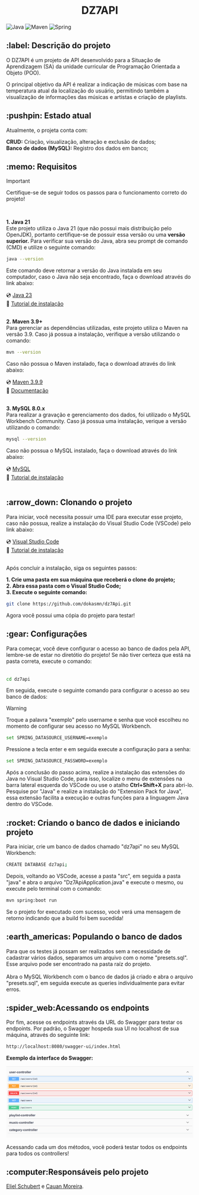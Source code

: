 <h1 align="center"> DZ7API </h1>

![Java](https://img.shields.io/badge/java-21%2B-orange)
![Maven](https://img.shields.io/badge/maven-3.9%2B-blue)
![Spring](https://img.shields.io/badge/spring--boot-3.3.4-brightgreen)

<h2>:label: Descrição do projeto</h2>

O DZ7API é um projeto de API desenvolvido para a Situação de Aprendizagem (SA) da unidade curricular de Programação Orientada a Objeto (POO).

O principal objetivo da API é realizar a indicação de músicas com base na temperatura atual da localização do usuário, permitindo também a visualização de informações das músicas e artistas e criação de playlists.

<h2>:pushpin: Estado atual</h2>

Atualmente, o projeta conta com:

**CRUD:** Criação, visualização, alteração e exclusão de dados;<br>
**Banco de dados (MySQL):** Registro dos dados em banco; 

<h2>:memo: Requisitos</h2>

> [!IMPORTANT]
> Certifique-se de seguir todos os passos para o funcionamento correto do projeto!
<br>

**1. Java 21** <br>
Este projeto utiliza o Java 21 (que não possui mais distribuição pelo OpenJDK), portanto certifique-se de possuir essa versão ou uma **versão superior.**
Para verificar sua versão do Java, abra seu prompt de comando (CMD) e utilize o seguinte comando:

```bash
java --version
```

Este comando deve retornar a versão do Java instalada em seu computador, caso o Java não seja encontrado, faça o download através do link abaixo:

:cd: [Java 23](https://jdk.java.net/23/) <br>
:memo: [Tutorial de instalação](https://www.devmedia.com.br/instalacao-e-configuracao-do-pacote-java-jdk/23749)<br><br>

**2. Maven 3.9+**<br>
Para gerenciar as dependências utilizadas, este projeto utiliza o Maven na versão 3.9. Caso já possua a instalação, verifique a versão utilizando o comando:

```bash
mvn --version
```

Caso não possua o Maven instalado, faça o download através do link abaixo:

:cd: [Maven 3.9.9](https://maven.apache.org/download.cgi) <br>
:memo: [Documentação](https://maven.apache.org/install.html)<br><br>

**3. MySQL 8.0.x**<br>
Para realizar a gravação e gerenciamento dos dados, foi utilizado o MySQL Workbench Community. Caso já possua uma instalação, verique a versão utilizando o comando:

```bash
mysql --version
```

Caso não possua o MySQL instalado, faça o download através do link abaixo:

:cd: [MySQL](https://www.mysql.com/downloads/)<br>
:memo: [Tutorial de instalação](https://www.alura.com.br/artigos/mysql-do-download-e-instalacao-ate-sua-primeira-tabela)<br><br>

<h2>:arrow_down: Clonando o projeto</h2>

Para iniciar, você necessita possuir uma IDE para executar esse projeto, caso não possua, realize a instalação do Visual Studio Code (VSCode) pelo link abaixo:

:cd: [Visual Studio Code](https://code.visualstudio.com/Download)<br>
:memo: [Tutorial de instalação](https://www.devmedia.com.br/guia-completo-do-visual-studio-code/43827)<br><br>

Após concluir a instalação, siga os seguintes passos:

**1. Crie uma pasta em sua máquina que receberá o clone do projeto;**<br>
**2. Abra essa pasta com o Visual Studio Code;**<br>
**3. Execute o seguinte comando:**<br>

```bash
git clone https://github.com/dokasmn/dz7Api.git
```

Agora você possui uma cópia do projeto para testar! <br>

<h2>:gear: Configurações</h2>
Para começar, você deve configurar o acesso ao banco de dados pela API, lembre-se de estar no diretótio do projeto! Se não tiver certeza que está na pasta correta, execute o comando:
<br><br>

```bash
cd dz7api
```

Em seguida, execute o seguinte comando para configurar o acesso ao seu banco de dados:<BR>

>[!WARNING]
>Troque a palavra "exemplo" pelo username e senha que você escolheu no momento de configurar seu acesso no MySQL Workbench.

```bash
set SPRING_DATASOURCE_USERNAME=exemplo
```

Pressione a tecla enter e em seguida execute a configuração para a senha:

```bash
set SPRING_DATASOURCE_PASSWORD=exemplo
```

Após a conclusão do passo acima, realize a instalação das extensões do Java no Visual Studio Code, para isso, localize o menu de extensões na barra lateral esquerda do VSCode ou use o atalho **Ctrl+Shift+X** para abri-lo.
Pesquise por "Java" e realize a instalação do "Extension Pack for Java", essa extensão facilita a execução e outras funções para a linguagem Java dentro do VSCode.

<h2>:rocket: Criando o banco de dados e iniciando projeto </h2>

Para iniciar, crie um banco de dados chamado "dz7api" no seu MySQL Workbench:

```bash
CREATE DATABASE dz7api;
```

Depois, voltando ao VSCode, acesse a pasta "src", em seguida a pasta "java" e abra o arquivo "Dz7ApiApplication.java" e execute o mesmo, ou execute pelo terminal com o comando:

```bash
mvn spring:boot run
```

Se o projeto for executado com sucesso, você verá uma mensagem de retorno indicando que a build foi bem sucedida!

<h2>:earth_americas: Populando o banco de dados</h2>

Para que os testes já possam ser realizados sem a necessidade de cadastrar vários dados, separamos um arquivo com o nome "presets.sql". Esse arquivo pode ser encontrado na pasta raíz do projeto.<br><br>
Abra o MySQL Workbench com o banco de dados já criado e abra o arquivo "presets.sql", em seguida execute as queries individualmente para evitar erros.

<h2>:spider_web:Acessando os endpoints</h2>

Por fim, acesse os endpoints através da URL do Swagger para testar os endpoints. Por padrão, o Swagger hospeda sua UI no localhost de sua máquina, através do seguinte link:

```bash
http://localhost:8080/swagger-ui/index.html
```

**Exemplo da interface do Swagger:**

![Swagger](img/swagger.png)<br>

Acessando cada um dos métodos, você poderá testar todos os endpoints para todos os controllers! <br>

<h2>:computer:Responsáveis pelo projeto</h2>

[Eliel Schubert](https://github.com/elielschubert/) e [Cauan Moreira](https://github.com/dokasmn/).















